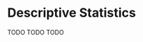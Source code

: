 # Descriptive Statistics

[//]: # (TODO)
<web-summary>TODO</web-summary>
<card-summary>TODO</card-summary>
<link-summary>TODO</link-summary>